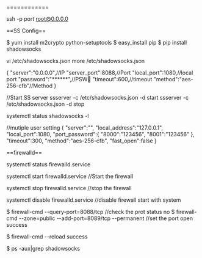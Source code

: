 ======<Command>======

ssh -p port root@0.0.0.0


==SS Config==

$ yum install m2crypto python-setuptools
$ easy_install pip 
$ pip install shadowsocks


vi /etc/shadowsocks.json
more /etc/shadowsocks.json

{
"server":"0.0.0.0",//IP 
"server_port":8088,//Port
"local_port":1080,//local port
"password":"******",//PSW􏵎 
"timeout":600,//timeout
"method":"aes-256-cfb"//Method
}


//Start SS server
ssserver -c /etc/shadowsocks.json -d start
ssserver -c /etc/shadowsocks.json -d stop

systemctl status shadowsocks -l


//mutiple user setting
{
"server":"",
"local_address":"127.0.0.1",
"local_port":1080,
"port_password":{
"8000":"123456",
"8001":"123456"
},
"timeout":300,
"method":"aes-256-cfb",
"fast_open":false
}


==firewalld==

systemctl status firewalld.service

systemctl start firewalld.service //Start the firewall

systemctl stop firewalld.service //stop the firewall

systemctl disable firewalld.service //disable firewall start with system


$ firewall-cmd --query-port=8088/tcp //check the prot status
no
$ firewall-cmd --zone=public --add-port=8089/tcp --permanent //set the port open 
success

$ firewall-cmd --reload 
success

$ ps -aux|grep shadowsocks

